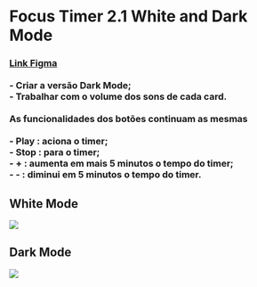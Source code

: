 <h1>Focus Timer 2.1 White and Dark Mode</h1>

<h3>
<a href ='https://www.figma.com/file/nlJJAVuGDc1tnDKqUW4FJA/Stage-05---Dark-Mode-FocusTimer/duplicate'> Link Figma</a><br><br>
- Criar a versão Dark Mode;<br>
- Trabalhar com o volume dos sons de cada card.<br>
<br>
As funcionalidades dos botões continuam as mesmas<br><br>
- Play   :  aciona o timer;<br>
- Stop   :  para o timer;<br>
- +    :  aumenta em mais 5 minutos o tempo do timer;<br>
- -    :  diminui em 5 minutos o tempo do timer.<br>
</h3>

<h2>White Mode</h2>
<img src="https://i.postimg.cc/jj69QFzW/White-Mode.png"/>

<h2>Dark Mode</h2>
<img src="https://i.postimg.cc/xjpZRHbP/Dark-Mode.png"/> 
